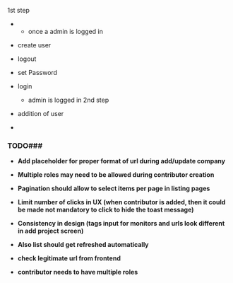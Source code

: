 1st step 
 -  - once a admin is logged in 
- create user 
 -  logout
- set Password
- login 
  - admin is logged in 
2nd step

 - addition of user 
 - 



### TODO###

- **Add placeholder for proper format of url during add/update company**

- **Multiple roles may need to be allowed during contributor creation**

- **Pagination should allow to select items per page in listing pages**

- **Limit number of clicks in UX (when contributor is added, then it could be made not mandatory to click to hide the toast message)**

- **Consistency in design (tags input for monitors and urls look different in add project screen)**
- **Also list should get refreshed automatically**
- **check legitimate url from frontend**
- **contributor needs to have multiple roles**